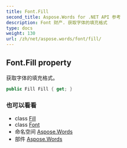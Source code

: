 ```yaml
---
title: Font.Fill
second_title: Aspose.Words for .NET API 参考
description: Font 财产. 获取字体的填充格式
type: docs
weight: 130
url: /zh/net/aspose.words/font/fill/
---
```

## Font.Fill property

获取字体的填充格式。

```csharp
public Fill Fill { get; }
```

### 也可以看看

* class [Fill](../../../aspose.words.drawing/fill/)
* class [Font](../)
* 命名空间 [Aspose.Words](../../font/)
* 部件 [Aspose.Words](../../../)


